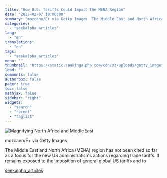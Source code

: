 ```yaml
---
title: "How U.S. Tariffs Could Impact The MENA Region"
date: "2025-02-07 10:00:00"
summary: "mozcann/E+ via Getty Images  The Middle East and North Africa (MENA) region has not been cited so far as a focus for the new US administration's actions regarding trade tariffs. It remains exposed to the imposition of general global US tariffs and to"
categories:
  - "seekalpha_articles"
lang:
  - "en"
translations:
  - "en"
tags:
  - "seekalpha_articles"
menu: ""
thumbnail: "https://static.seekingalpha.com/cdn/s3/uploads/getty_images/184937916/image_184937916.jpg"
lead: ""
comments: false
authorbox: false
pager: true
toc: false
mathjax: false
sidebar: "right"
widgets:
  - "search"
  - "recent"
  - "taglist"
---
```


![Magnifying North Africa and Middle East](https://static.seekingalpha.com/cdn/s3/uploads/getty_images/184937916/image_184937916.jpg?io=getty-c-w750)



mozcann/E+ via Getty Images





The Middle East and North Africa (MENA) region has not been cited so far as a focus for the new US administration's actions regarding trade tariffs. It remains exposed to the imposition of general global US tariffs and to

[seekalpha_articles](https://seekingalpha.com/article/4755946-us-tariffs-impact-mena-region)
